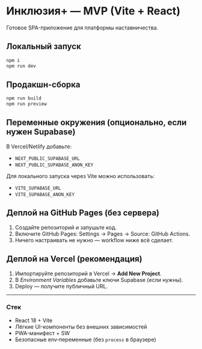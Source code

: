 # Инклюзия+ — MVP (Vite + React)

Готовое SPA-приложение для платформы наставничества.

## Локальный запуск
```bash
npm i
npm run dev
```

## Продакшн-сборка
```bash
npm run build
npm run preview
```

## Переменные окружения (опционально, если нужен Supabase)
В Vercel/Netlify добавьте:
- `NEXT_PUBLIC_SUPABASE_URL`
- `NEXT_PUBLIC_SUPABASE_ANON_KEY`

Для локального запуска через Vite можно использовать:
- `VITE_SUPABASE_URL`
- `VITE_SUPABASE_ANON_KEY`

## Деплой на GitHub Pages (без сервера)
1. Создайте репозиторий и запушьте код.
2. Включите GitHub Pages: Settings → Pages → Source: GitHub Actions.
3. Ничего настраивать не нужно — workflow ниже всё сделает.

## Деплой на Vercel (рекомендация)
1. Импортируйте репозиторий в Vercel → **Add New Project**.
2. В *Environment Variables* добавьте ключи Supabase (если нужны).
3. Deploy — получите публичный URL.

---

### Стек
- React 18 + Vite
- Лёгкие UI-компоненты без внешних зависимостей
- PWA-манифест + SW
- Безопасные env‑переменные (без `process` в браузере)